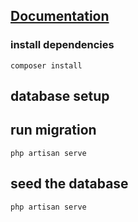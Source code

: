 ## [Documentation](https://demos.creative-tim.com/vue-light-bootstrap-dashboard/documentation/#/buttons)
### install dependencies

`composer install`

## database setup

## run migration

`php artisan serve`

## seed the database

`php artisan serve`

